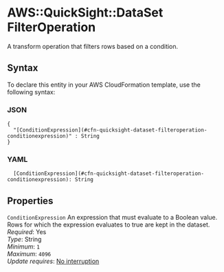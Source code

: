 # AWS::QuickSight::DataSet FilterOperation<a name="aws-properties-quicksight-dataset-filteroperation"></a>

A transform operation that filters rows based on a condition\.

## Syntax<a name="aws-properties-quicksight-dataset-filteroperation-syntax"></a>

To declare this entity in your AWS CloudFormation template, use the following syntax:

### JSON<a name="aws-properties-quicksight-dataset-filteroperation-syntax.json"></a>

```
{
  "[ConditionExpression](#cfn-quicksight-dataset-filteroperation-conditionexpression)" : String
}
```

### YAML<a name="aws-properties-quicksight-dataset-filteroperation-syntax.yaml"></a>

```
  [ConditionExpression](#cfn-quicksight-dataset-filteroperation-conditionexpression): String
```

## Properties<a name="aws-properties-quicksight-dataset-filteroperation-properties"></a>

`ConditionExpression`  <a name="cfn-quicksight-dataset-filteroperation-conditionexpression"></a>
An expression that must evaluate to a Boolean value\. Rows for which the expression evaluates to true are kept in the dataset\.  
*Required*: Yes  
*Type*: String  
*Minimum*: `1`  
*Maximum*: `4096`  
*Update requires*: [No interruption](https://docs.aws.amazon.com/AWSCloudFormation/latest/UserGuide/using-cfn-updating-stacks-update-behaviors.html#update-no-interrupt)